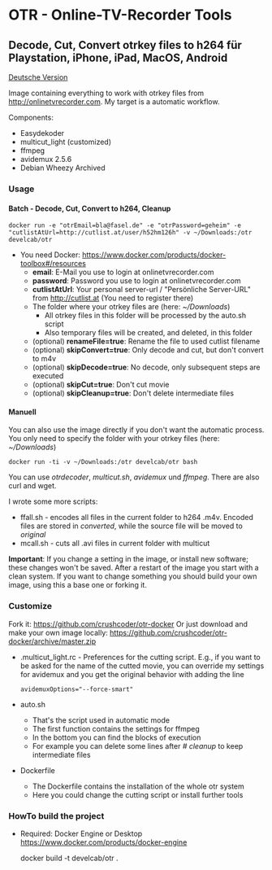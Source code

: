 # OTR - Online-TV-Recorder Tools
## Decode, Cut, Convert otrkey files to h264 für Playstation, iPhone, iPad, MacOS, Android

[Deutsche Version](README_de.md)

Image containing everything to work with otrkey files from http://onlinetvrecorder.com.
  My target is a automatic workflow.

Components:
	
* Easydekoder
* multicut_light (customized)
* ffmpeg
* avidemux 2.5.6
* Debian Wheezy Archived

### Usage

#### Batch - Decode, Cut, Convert to h264, Cleanup

	docker run -e "otrEmail=bla@fasel.de" -e "otrPassword=geheim" -e "cutlistAtUrl=http://cutlist.at/user/h52hm126h" -v ~/Downloads:/otr develcab/otr

* You need Docker: https://www.docker.com/products/docker-toolbox#/resources
  * __email__: E-Mail you use to login at onlinetvrecorder.com
  * __password__: Password you use to login at onlinetvrecorder.com
  * __cutlistAtUrl__: Your personal server-url / "Persönliche Server-URL" from http://cutlist.at (You need to register there)
  * The folder where your otrkey files are (here: _~/Downloads_)
    * All otrkey files in this folder will be processed by the auto.sh script
    * Also temporary files will be created, and deleted, in this folder
  * (optional) __renameFile=true__: Rename the file to used cutlist filename
  * (optional) __skipConvert=true__: Only decode and cut, but don't convert to m4v
  * (optional) __skipDecode=true__: No decode, only subsequent steps are executed
  * (optional) __skipCut=true__: Don't cut movie
  * (optional) __skipCleanup=true__: Don't delete intermediate files


#### Manuell

You can also use the image directly if you don't want the automatic process.
You only need to specify the folder with your otrkey files (here: _~/Downloads_)
	
	docker run -ti -v ~/Downloads:/otr develcab/otr bash
	
You can use _otrdecoder_, _multicut.sh_, _avidemux_ und _ffmpeg_.
There are also curl and wget.

I wrote some more scripts:

* ffall.sh - encodes all files in the current folder to h264 .m4v. Encoded files are stored in _converted_, while the source file will be moved to _original_
* mcall.sh - cuts all .avi files in current folder with multicut
	
__Important__: If you change a setting in the image, or install new software; these changes won't be saved.
After a restart of the image you start with a clean system.
If you want to change something you should build your own image, using this a base one or forking it.
	

### Customize

Fork it: https://github.com/crushcoder/otr-docker
Or just download and make your own image locally: https://github.com/crushcoder/otr-docker/archive/master.zip
	
* .multicut_light.rc - Preferences for the cutting script. E.g., if you want to be asked for the name of
	the cutted movie, you can override my settings for avidemux and you get the original behavior with adding the line
	
	  avidemuxOptions="--force-smart"
	  
* auto.sh
  * That's the script used in automatic mode
  * The first function contains the settings for ffmpeg
  * In the bottom you can find the blocks of execution
  * For example you can delete some lines after _# cleanup_ to keep intermediate files
* Dockerfile
  * The Dockerfile contains the installation of the whole otr system
  * Here you could change the cutting script or install further tools
  
  
### HowTo build the project

* Required: Docker Engine or Desktop https://www.docker.com/products/docker-engine

	docker build -t develcab/otr .
